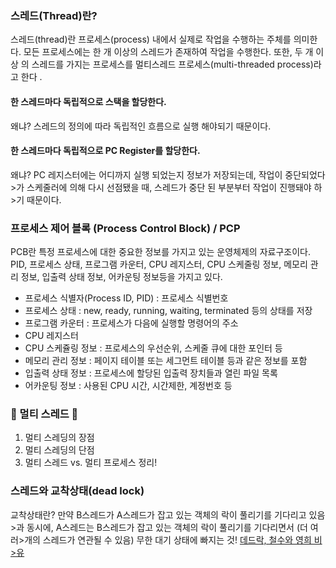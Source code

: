 ### 스레드(Thread)란?
스레드(thread)란 프로세스(process) 내에서 실제로 작업을 수행하는 주체를 의미한다. 모든 프로세스에는 한 개 이상의 스레드가 존재하여 작업을 수행한다. 또한, 두 개 이상
의 스레드를 가지는 프로세스를 멀티스레드 프로세스(multi-threaded process)라고 한다
.

#### 한 스레드마다 독립적으로 스택을 할당한다.
왜냐? 스레드의 정의에 따라 독립적인 흐름으로 실행 해야되기 때문이다.
#### 한 스레드마다 독립적으로 PC Register를 할당한다.
왜냐? PC 레지스터에는 어디까지 실행 되었는지 정보가 저장되는데, 작업이 중단되었다>가 스케줄러에 의해 다시 선점됐을 때, 스레드가 중단 된 부분부터 작업이 진행돼야 하>기 때문이다.

### 프로세스 제어 블록 (Process Control Block) / PCP
PCB란 특정 프로세스에 대한 중요한 정보를 가지고 있는 운영체제의 자료구조이다. </br>
PID, 프로세스 상태, 프로그램 카운터, CPU 레지스터, CPU 스케줄링 정보, 메모리 관리 정보, 입출력 상태 정보, 어카운팅 정보등을 가지고 있다. </br>
- 프로세스 식별자(Process ID, PID) : 프로세스 식별번호
- 프로세스 상태 : new, ready, running, waiting, terminated 등의 상태를 저장
- 프로그램 카운터 : 프로세스가 다음에 실행할 명령어의 주소
- CPU 레지스터
- CPU 스케쥴링 정보 : 프로세스의 우선순위, 스케줄 큐에 대한 포인터 등
- 메모리 관리 정보 : 페이지 테이블 또는 세그먼트 테이블 등과 같은 정보를 포함
- 입출력 상태 정보 : 프로세스에 할당된 입출력 장치들과 열린 파일 목록
- 어카운팅 정보 : 사용된 CPU 시간, 시간제한, 계정번호 등

### 🌟 멀티 스레드 🌟
1. 멀티 스레딩의 장점
2. 멀티 스레딩의 단점
3. 멀티 스레드 vs. 멀티 프로세스 정리!

### 스레드와 교착상태(dead lock)
교착상태란? 만약 B스레드가 A스레드가 잡고 있는 객체의 락이 풀리기를 기다리고 있음>과 동시에, A스레드는 B스레드가 잡고 있는 객체의 락이 풀리기를 기다리면서 (더 여러>개의 스레드가 연관될 수 있음) 무한 대기 상태에 빠지는 것! [데드락, 철수와 영희 비>유](https://webie.tistory.com/99)
